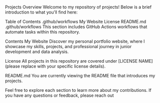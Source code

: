 Projects Overview
Welcome to my repository of projects! Below is a brief introduction to what you'll find here:

Table of Contents
.github/workflows
My Website
License
README.md
.github/workflows
This section includes GitHub Actions workflows that automate tasks within this repository.


Contents
My Website
Discover my personal portfolio website, where I showcase my skills, projects, and professional journey in junior development and data analysis.

License
All projects in this repository are covered under [LICENSE NAME] (please replace with your specific license details).

README.md
You are currently viewing the README file that introduces my projects.

Feel free to explore each section to learn more about my contributions. If you have any questions or feedback, please reach out
